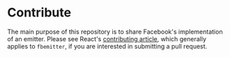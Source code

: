 # Contribute

The main purpose of this repository is to share Facebook's implementation of an emitter. Please see React's [contributing article](https://github.com/facebook/react/blob/master/CONTRIBUTING.md), which generally applies to `fbemitter`, if you are interested in submitting a pull request.

